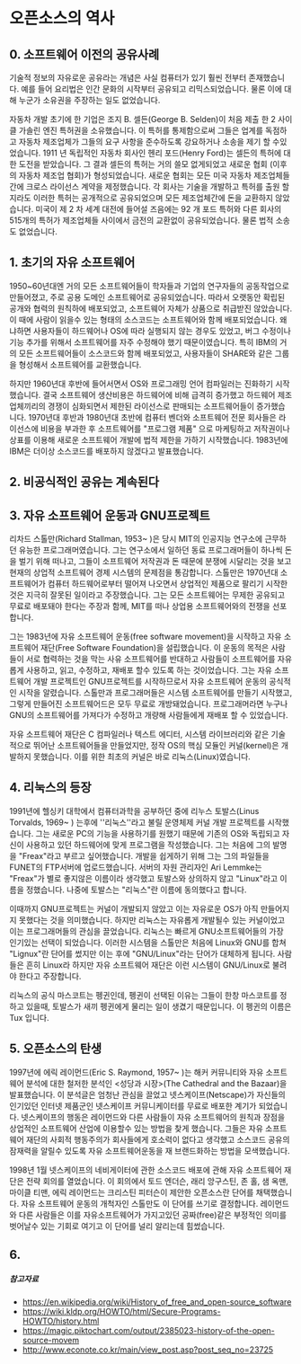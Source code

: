 # 오픈소스의 역사



## 0. 소프트웨어 이전의 공유사례

기술적 정보의 자유로운 공유라는 개념은 사실 컴퓨터가 있기 훨씬 전부터 존재했습니다. 예를 들어 요리법은 인간 문화의 시작부터 공유되고 리믹스되었습니다. 물론 이에 대해 누군가 소유권을 주장하는 일도 없었습니다. 

자동차 개발 초기에 한 기업은 조지 B. 셀든(George B. Selden)이 처음 제출 한 2 사이클 가솔린 엔진 특허권을 소유했습니다. 이 특허를 통제함으로써 그들은 업계를 독점하고 자동차 제조업체가 그들의 요구 사항을 준수하도록 강요하거나 소송을 제기 할 수있었습니다. 1911 년 독립적인 자동차 회사인 헨리 포드(Henry Ford)는 셀든의 특허에 대한 도전을 받았습니다. 그 결과 셀든의 특허는 거의 쓸모 없게되었고 새로운 협회 (이후의 자동차 제조업 협회)가 형성되었습니다. 새로운 협회는 모든 미국 자동차 제조업체들 간에 크로스 라이선스 계약을 제정했습니다. 각 회사는 기술을 개발하고 특허를 출원 할지라도 이러한 특허는 공개적으로 공유되었으며 모든 제조업체간에 돈을 교환하지 않았습니다. 미국이 제 2 차 세계 대전에 들어설 즈음에는 92 개 포드 특허와 다른 회사의 515개의 특허가 제조업체들 사이에서 금전의 교환없이 공유되었습니다. 물론 법적 소송도 없었습니다. 



## 1. 초기의 자유 소프트웨어

1950~60년대엔 거의 모든 소프트웨어들이 학자들과 기업의 연구자들의 공동작업으로 만들어졌고, 주로 공용 도메인 소프트웨어로 공유되었습니다. 따라서 오랫동안 확립된 공개와 협력의 원칙하에 배포되었고, 소프트웨어 자체가 상품으로 취급받진 않았습니다. 이 때에 사람이 읽을수 있는 형태의 소스코드는 소프트웨어와 함께 배포되었습니다. 왜냐하면 사용자들이 하드웨어나 OS에 따라 실행되지 않는 경우도 있었고, 버그 수정이나 기능 추가를 위해서 소프트웨어를 자주 수정해야 했기 때문이였습니다. 특히 IBM의 거의 모든 소프트웨어들이 소스코드와 함께 배포되었고, 사용자들이 SHARE와 같은 그룹을 형성해서 소프트웨어를 교환했습니다. 

하지만 1960년대 후반에 들어서면서 OS와 프로그래밍 언어 컴파일러는 진화하기 시작했습니다. 결국 소프트웨어 생산비용은 하드웨어에 비해 급격히 증가했고 하드웨어 제조업체끼리의 경쟁이 심화되면서 제한된 라이선스로 판매되는 소프트웨어들이 증가했습니다. 1970년대 후반과 1980년대 초반에 컴퓨터 벤더와 소프트웨어 전문 회사들은 라이선스에 비용을 부과한 후 소프트웨어를 "프로그램 제품" 으로 마케팅하고 저작권이나 상표를 이용해 새로운 소프트웨어 개발에 법적 제한을 가하기 시작했습니다. 1983년에 IBM은 더이상 소스코드를 배포하지 않겠다고 발표했습니다.



## 2. 비공식적인 공유는 계속된다



## 3. 자유 소프트웨어 운동과 GNU프로젝트 

리차드 스톨만(Richard Stallman, 1953~ )은 당시 MIT의 인공지능 연구소에 근무하던 유능한 프로그래머였습니다. 그는 연구소에서 일하던 동료 프로그래머들이 하나씩 돈을 벌기 위해 떠나고, 그들이 소프트웨어 저작권과 돈 때문에 분쟁에 시달리는 것을 보고 현재의 상업적 소프트웨어 경제 시스템의 문제점을 통감합니다. 스톨만은 1970년대 소프트웨어가 컴퓨터 하드웨어로부터 떨어져 나오면서 상업적인 제품으로 팔리기 시작한 것은 지극히 잘못된 일이라고 주장했습니다. 그는 모든 소프트웨어는 무제한 공유되고 무료로 배포돼야 한다는 주장과 함께, MIT를 떠나 상업용 소프트웨어와의 전쟁을 선포합니다. 

그는 1983년에 자유 소프트웨어 운동(free software movement)을 시작하고 자유 소프트웨어 재단(Free Software Foundation)을 설립했습니다. 이 운동의 목적은 사람들이 서로 협력하는 것을 막는 사유 소프트웨어를 반대하고 사람들이 소프트웨어를 자유롭게 사용하고, 읽고, 수정하고, 재배포 할수 있도록 하는 것이었습니다. 그는 자유 소프트웨어 개발 프로젝트인 GNU프로젝트를 시작하므로서 자유 소프트웨어 운동의 공식적인 시작을 알렸습니다. 스톨만과 프로그래머들은 시스템 소프트웨어를 만들기 시작했고, 그렇게 만들어진 소프트웨어드은 모두 무료로 개방돼었습니다. 프로그래머라면 누구나 GNU의 소프트웨어를 가져다가 수정하고 개량해 사람들에게 재배포 할 수 있었습니다. 

자유 소프트웨어 재단은 C 컴파일러나 텍스트 에디터, 시스템 라이브러리와 같은 기술적으로 뛰어난 소프트웨어들을 만들었지만, 정작 OS의 핵심 모듈인 커널(kernel)은 개발하지 못했습니다. 이를 위한 최초의 커널은 바로 리눅스(Linux)였습니다. 



## 4. 리눅스의 등장 

1991년에 헬싱키 대학에서 컴퓨터과학을 공부하던 중에 리누스 토발스(Linus Torvalds, 1969~ ) 는후에 ''리눅스''라고 불릴 운영체제 커널 개발 프로젝트를 시작했습니다. 그는 새로운 PC의 기능을 사용하기를 원했기 때문에 기존의 OS와 독립되고 자신이 사용하고 있던 하드웨어에 맞게 프로그램을 작성했습니다. 그는 처음에 그의 발명을 "Freax"라고 부르고 싶어했습니다. 개발을 쉽게하기 위해 그는 그의 파일들을 FUNET의 FTP서버에 업로드했습니다. 서버의 자원 관리자인 Ari Lemmke는 "Freax"가 별로 좋지않은 이름이라 생각했고 토발스와 상의하지 않고 "Linux"라고 이름을 정했습니다. 나중에 토발스는 "리눅스"란 이름에 동의했다고 합니다. 

이때까지 GNU프로젝트는 커널이 개발되지 않았고 이는 자유로운 OS가 아직 만들어지지 못했다는 것을 의미했습니다. 하지만 리눅스는 자유롭게 개발될수 있는 커널이었고 이는 프로그래머들의 관심을 끌었습니다.  리눅스는 빠르게 GNU소프트웨어들의 가장 인기있는 선택이 되었습니다. 이러한 시스템을 스톨만은 처음에 Linux와 GNU를 합쳐 "Lignux"란 단어를 썼지만 이는 후에 "GNU/Linux"라는 단어가 대체하게 됩니다. 사람들은 흔히 Linux라 하지만 자유 소프트웨어 재단은 이런 시스템이 GNU/Linux로 불려야 한다고 주장합니다.

리눅스의 공식 마스코트는 펭귄인데, 펭귄이 선택된 이유는 그들이 한창 마스코트를 정하고 있을때, 토발스가 새끼 펭귄에게 물리는 일이 생겼기 때문입니다. 이 펭귄의 이름은 Tux 입니다.



## 5. 오픈소스의 탄생

1997년에 에릭 레이먼드(Eric S. Raymond, 1957~ )는 해커 커뮤니티와 자유 소프트웨어 분석에 대한 철저한 분석인 <성당과 시장>(The Cathedral and the Bazaar)을  발표했습니다. 이 분석글은 엄청난 관심을 끌었고 넷스케이프(Netscape)가 자신들의 인기있던 인터넷 제품군인 넷스케이프 커뮤니케이터를 무료로 배포한 계기가 되었습니다. 넷스케이프의 행동은 레이먼드와 다른 사람들이 자유 소프트웨어의 원칙과 장점을 상업적인 소프트웨어 산업에 이용할수 있는 방법을 찾게 했습니다. 그들은 자유 소프트웨어 재단의 사회적 행동주의가 회사들에게 호소력이 없다고 생각했고 소스코드 공유의 잠재력을 알릴수 있도록 자유 소프트웨어운동을 재 브랜드화하는 방법을 모색했습니다. 

1998년 1월 넷스케이프의 네비게이터에 관한 소스코드 배포에 관해 자유 소프트웨어 재단은 전략 회의를 열었습니다. 이 회의에서 토드 엔더슨, 래리 앙구스틴, 존 홀, 샘 옥맨, 마이클 티맨, 에릭 레이먼드는 크리스틴 피터슨이 제안한 오픈소스란 단어를 채택했습니다. 자유 소프트웨어 운동의 개척자인 스톨만도 이 단어를 쓰기로 결정합니다. 레이먼드와 다른 사람들은 이를 자유소프트웨어가 가지고있던 공짜(free)같은 부정적인 의미를 벗어날수 있는 기회로 여기고 이 단어를 널리 알리는데 힘썼습니다.  



## 6. 





##### 참고자료

- https://en.wikipedia.org/wiki/History_of_free_and_open-source_software
- https://wiki.kldp.org/HOWTO/html/Secure-Programs-HOWTO/history.html
- https://magic.piktochart.com/output/2385023-history-of-the-open-source-movem
- http://www.econote.co.kr/main/view_post.asp?post_seq_no=23725

